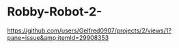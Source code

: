 # Robby-Robot-2-
https://github.com/users/Gelfred0907/projects/2/views/1?pane=issue&amp;itemId=29908353
